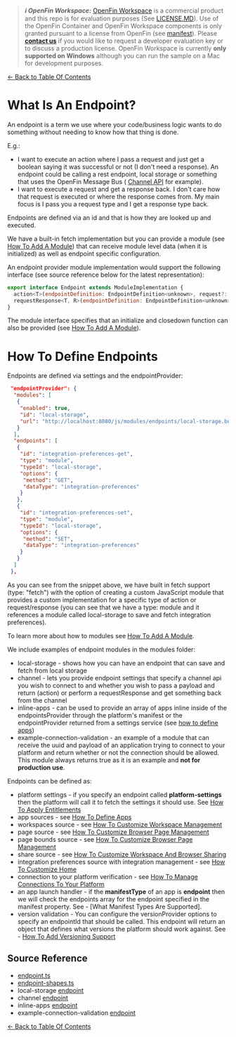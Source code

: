 > **_:information_source: OpenFin Workspace:_** [OpenFin Workspace](https://www.openfin.co/workspace/) is a commercial product and this repo is for evaluation purposes (See [LICENSE.MD](../LICENSE.MD)). Use of the OpenFin Container and OpenFin Workspace components is only granted pursuant to a license from OpenFin (see [manifest](../public/manifest.fin.json)). Please [**contact us**](https://www.openfin.co/workspace/poc/) if you would like to request a developer evaluation key or to discuss a production license.
> OpenFin Workspace is currently **only supported on Windows** although you can run the sample on a Mac for development purposes.

[<- Back to Table Of Contents](../README.md)

# What Is An Endpoint?

An endpoint is a term we use where your code/business logic wants to do something without needing to know how that thing is done.

E.g.:

- I want to execute an action where I pass a request and just get a boolean saying it was successful or not (I don't need a response). An endpoint could be calling a rest endpoint, local storage or something that uses the OpenFin Message Bus ( [Channel API](https://developers.openfin.co/of-docs/docs/channels) for example).
- I want to execute a request and get a response back. I don't care how that request is executed or where the response comes from. My main focus is I pass you a request type and I get a response type back.

Endpoints are defined via an id and that is how they are looked up and executed.

We have a built-in fetch implementation but you can provide a module (see [How To Add A Module](./how-to-add-a-module.md)) that can receive module level data (when it is initialized) as well as endpoint specific configuration.

An endpoint provider module implementation would support the following interface (see source reference below for the latest representation):

```javascript
export interface Endpoint extends ModuleImplementation {
  action<T>(endpointDefinition: EndpointDefinition<unknown>, request?: T): Promise<boolean>;
  requestResponse<T, R>(endpointDefinition: EndpointDefinition<unknown>, request?: T): Promise<R | null>;
}
```

The module interface specifies that an initialize and closedown function can also be provided (see [How To Add A Module](./how-to-add-a-module.md)).

# How To Define Endpoints

Endpoints are defined via settings and the endpointProvider:

```json
 "endpointProvider": {
  "modules": [
   {
    "enabled": true,
    "id": "local-storage",
    "url": "http://localhost:8080/js/modules/endpoints/local-storage.bundle.js"
   }
  ],
  "endpoints": [
   {
    "id": "integration-preferences-get",
    "type": "module",
    "typeId": "local-storage",
    "options": {
     "method": "GET",
     "dataType": "integration-preferences"
    }
   },
   {
    "id": "integration-preferences-set",
    "type": "module",
    "typeId": "local-storage",
    "options": {
     "method": "SET",
     "dataType": "integration-preferences"
    }
   }
  ]
 },
```

As you can see from the snippet above, we have built in fetch support (type: "fetch") with the option of creating a custom JavaScript module that provides a custom implementation for a specific type of action or request/response (you can see that we have a type: module and it references a module called local-storage to save and fetch integration preferences).

To learn more about how to modules see [How To Add A Module](./how-to-add-a-module.md).

We include examples of endpoint modules in the modules folder:

- local-storage - shows how you can have an endpoint that can save and fetch from local storage
- channel - lets you provide endpoint settings that specify a channel api you wish to connect to and whether you wish to pass a payload and return (action) or perform a requestResponse and get something back from the channel
- inline-apps - can be used to provide an array of apps inline inside of the endpointsProvider through the platform's manifest or the endpointProvider returned from a settings service (see [how to define apps](./how-to-define-apps.md))
- example-connection-validation - an example of a module that can receive the uuid and payload of an application trying to connect to your platform and return whether or not the connection should be allowed. This module always returns true as it is an example and **not for production use**.

Endpoints can be defined as:

- platform settings - if you specify an endpoint called **platform-settings** then the platform will call it to fetch the settings it should use. See [How To Apply Entitlements](./how-to-apply-entitlements.md)
- app sources - see [How To Define Apps](./how-to-define-apps.md)
- workspaces source - see [How To Customize Workspace Management](./how-to-customize-workspace-management.md)
- page source - see [How To Customize Browser Page Management](./how-to-customize-browser-page-management.md)
- page bounds source - see [How To Customize Browser Page Management](./how-to-customize-browser-page-management.md)
- share source - see [How To Customize Workspace And Browser Sharing](./how-to-customize-workspace-browser-page-sharing.md)
- integration preferences source with integration management - see [How To Customize Home](./how-to-customize-home.md)
- connection to your platform verification - see [How To Manage Connections To Your Platform](./how-to-manage-connections-to-your-platform.md)
- an app launch handler - if the **manifestType** of an app is **endpoint** then we will check the endpoints array for the endpoint specified in the manifest property. See - [What Manifest Types Are Supported].
- version validation - You can configure the versionProvider options to specify an endpointId that should be called. This endpoint will return an object that defines what versions the platform should work against. See - [How To Add Versioning Support](./how-to-add-versioning-support.md)

## Source Reference

- [endpoint.ts](../client/src/framework/endpoint.ts)
- [endpoint-shapes.ts](../client/src/framework/shapes/endpoint-shapes.ts)
- local-storage [endpoint](../client/src/modules/endpoints/local-storage/endpoint.ts)
- channel [endpoint](../client/src/modules/endpoints/channel/endpoint.ts)
- inline-apps [endpoint](../client/src/modules/endpoints/inline-apps/endpoint.ts)
- example-connection-validation [endpoint](../client/src/modules/endpoints/example-connection-validation/endpoint.ts)

[<- Back to Table Of Contents](../README.md)
